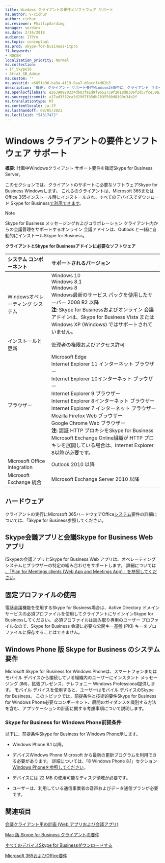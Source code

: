 ```yaml
---
title: Windows クライアントの要件とソフトウェア サポート
ms.author: v-cichur
author: cichur
ms.reviewer: PhillipGarding
manager: serdars
ms.date: 2/16/2018
audience: ITPro
ms.topic: conceptual
ms.prod: skype-for-business-itpro
f1.keywords:
- NOCSH
localization_priority: Normal
ms.collection:
- IT_Skype16
- Strat_SB_Admin
ms.custom: ''
ms.assetid: a6851e38-ba9a-4f19-9aa7-d8accf4d62b3
description: '概要: クライアント サポート要件Windows計画中に、クライアント サポート要件を確認Skype for Business Server。'
ms.openlocfilehash: e26390920334db03fe1d9f9652759f2018d8306f2d57fce50a32165c4d20bb28
ms.sourcegitcommit: a17ad3332ca5d2997f85db7835500d8190c34b2f
ms.translationtype: MT
ms.contentlocale: ja-JP
ms.lasthandoff: 08/05/2021
ms.locfileid: "54317472"
---
```

# <a name="windows-client-requirements-and-software-support"></a>Windows クライアントの要件とソフトウェア サポート
 
**概要:** 計画中Windowsクライアント サポート要件を確認Skype for Business Server。
  
このセクションでは、クライアントのサポートに必要なソフトウェアSkype for Business Windowsします。 これらのクライアントは、Microsoft 365またはOffice 365インストール時にインストールされ、すべてのデバイスでダウンロード Skype for Business[で利用できます](https://products.office.com/skype-for-business/download-app?tab=tabs-3)。
  
> [!NOTE]
> Skype for Business メッセージングおよびコラボレーション クライアント内からの会議管理をサポートするオンライン 会議アドインは、Outlook と一緒に自動的にインストールSkype for Business。 
  
**クライアントとSkype for Businessアドインに必要なソフトウェア**

|**システム コンポーネント**|**サポートされるバージョン**|
|:-----|:-----|
|Windowsオペレーティング システム  <br/> |Windows 10  <br/> Windows 8.1  <br/> Windows 8 <br/> Windows最新のサービス パックを使用したサーバー 2008 R2 以降  <br/> **注:** Skype for Businessおよびオンライン 会議アドインは、Skype for Business Vista または Windows XP (Windows) ではサポートされていません。 <br/> |
|インストールと更新  <br/> |管理者の権限およびアクセス許可  <br/> |
|ブラウザー  <br/> |Microsoft Edge  <br/> Internet Explorer 11 インターネット ブラウザー  <br/>  Internet Explorer 10インターネット ブラウザー <br/> Internet Explorer 9 ブラウザー  <br/> Internet Explorer 8インターネット ブラウザー  <br/> Internet Explorer 7 インターネット ブラウザー  <br/> Mozilla Firefox Web ブラウザー  <br/>  Google Chrome Web ブラウザー  <br/>**注:** 認証 HTTP プロキシをSkype for Business Microsoft Exchange Online組織が HTTP プロキシを展開している場合は、Internet Explorer 8以降が必要です。           |
|Microsoft Office Integration  <br/> | Outlook 2010 以降 |
|Microsoft Exchange 統合  <br/> | Microsoft Exchange Server 2010 以降  | 
   
## <a name="hardware"></a>ハードウェア

クライアントの実行にMicrosoft 365ハードウェアOffice[システム](https://products.office.com/office-system-requirements)要件の詳細については、「Skype for Business参照してください。
  
## <a name="skype-meetings-app-and-skype-for-business-web-app"></a>Skype会議アプリと会議Skype for Business Web アプリ 

[Skypeの会議アプリとSkype for Business Web アプリは、オペレーティング システムとブラウザーの特定の組み合わせをサポートします。 詳細については [、「Plan for Meetings clients (Web App and Meetings App)」を参照してください](meetings-clients.md)。 
  
## <a name="using-mandatory-profiles"></a>固定プロファイルの使用

電話会議機能を使用するSkype for Business場合は、Active Directory ドメイン サービスの必須プロファイルを使用してクライアントにサインインSkype for Businessしてください。 必須プロファイルは読み取り専用のユーザー プロファイルなので、Skype for Business 会議に必要な公開キー基盤 (PKI) キーをプロファイルに保存することはできません。 
  
## <a name="system-requirements-for-skype-for-business-for-windows-phone"></a>Windows Phone 版 Skype for Business のシステム要件
 
 
Microsoft Skype for Business for Windows Phoneは、スマートフォンまたはモバイル デバイスから接続している組織内のユーザーにインスタント メッセージング (IM)、拡張プレゼンス、テレフォニー Windows Professional提供します。 モバイル デバイスを使用すると、ユーザーはモバイル デバイスのSkype for Business。 このトピックでは、前提条件と技術的要件Skype for Business for Windows Phone必要なコンポーネント、展開のガイダンスを識別する方法を含む、アプリケーションの計画に関する考慮事項について説明します。
  
### <a name="skype-for-business-for-windows-phone-prerequisites"></a>Skype for Business for Windows Phone前提条件

以下に、前提条件Skype for Business for Windows Phone示します。
  
- Windows Phone 8.1 以降。
    
- デバイスWindows Phone Microsoft から最新の更新プログラムを利用できる必要があります。 詳細については、「8 Windows Phone 8.1」セクション[Windows Phoneを参照してください](https://go.microsoft.com/fwlink/p/?LinkID=281961)。
    
- デバイスには 22 MB の使用可能なディスク領域が必要です。
    
- ユーザーは、利用している通信事業者の音声およびデータ通信プランが必要です。


## <a name="see-also"></a>関連項目

[会議クライアント用の計画 (Web アプリおよび会議アプリ)](meetings-clients.md)
  
[Mac 版 Skype for Business クライアントの要件](mac-requirements.md)

[すべてのデバイスSkype for Businessダウンロードする](https://products.office.com/skype-for-business/download-app?tab=tabs-3)
  
[Microsoft 365およびOffice要件](https://products.office.com/office-system-requirements)
